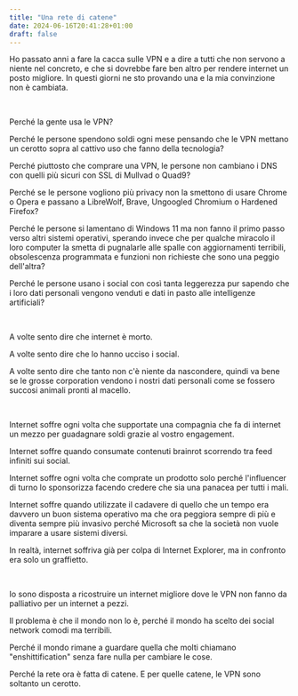 ```yaml
---
title: "Una rete di catene"
date: 2024-06-16T20:41:28+01:00
draft: false
---
```


Ho passato anni a fare la cacca sulle VPN e a dire a tutti che non servono a niente nel concreto, e che si dovrebbe fare ben altro per rendere internet un posto migliore.
In questi giorni ne sto provando una e la mia convinzione non è cambiata.

&nbsp;

Perché la gente usa le VPN?

Perché le persone spendono soldi ogni mese pensando che le VPN mettano un cerotto sopra al cattivo uso che fanno della tecnologia?

Perché piuttosto che comprare una VPN, le persone non cambiano i DNS con quelli più sicuri con SSL di Mullvad o Quad9?

Perché se le persone vogliono più privacy non la smettono di usare Chrome o Opera e passano a LibreWolf, Brave, Ungoogled Chromium o Hardened Firefox?

Perché le persone si lamentano di Windows 11 ma non fanno il primo passo verso altri sistemi operativi, sperando invece che per qualche miracolo il loro computer la smetta di pugnalarle alle spalle con aggiornamenti terribili, obsolescenza programmata e funzioni non richieste che sono una peggio dell'altra?

Perché le persone usano i social con così tanta leggerezza pur sapendo che i loro dati personali vengono venduti e dati in pasto alle intelligenze artificiali?

&nbsp;

A volte sento dire che internet è morto.

A volte sento dire che lo hanno ucciso i social.

A volte sento dire che tanto non c'è niente da nascondere, quindi va bene se le grosse corporation vendono i nostri dati personali come se fossero succosi animali pronti al macello.

&nbsp;

Internet soffre ogni volta che supportate una compagnia che fa di internet un mezzo per guadagnare soldi grazie al vostro engagement.

Internet soffre quando consumate contenuti brainrot scorrendo tra feed infiniti sui social.

Internet soffre ogni volta che comprate un prodotto solo perché l'influencer di turno lo sponsorizza facendo credere che sia una panacea per tutti i mali.

Internet soffre quando utilizzate il cadavere di quello che un tempo era davvero un buon sistema operativo ma che ora peggiora sempre di più e diventa sempre più invasivo perché Microsoft sa che la società non vuole imparare a usare sistemi diversi.

In realtà, internet soffriva già per colpa di Internet Explorer, ma in confronto era solo un graffietto.

&nbsp;

Io sono disposta a ricostruire un internet migliore dove le VPN non fanno da palliativo per un internet a pezzi.

Il problema è che il mondo non lo è, perché il mondo ha scelto dei social network comodi ma terribili.

Perché il mondo rimane a guardare quella che molti chiamano "enshittification" senza fare nulla per cambiare le cose.

Perché la rete ora è fatta di catene. E per quelle catene, le VPN sono soltanto un cerotto.
